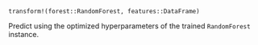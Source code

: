 ```
transform!(forest::RandomForest, features::DataFrame)
```

Predict using the optimized hyperparameters of the trained `RandomForest` instance.
